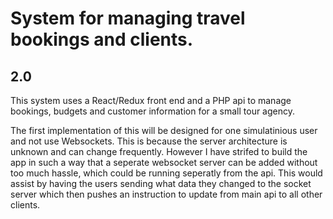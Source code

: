 # System for managing travel bookings and clients.

## 2.0

This system uses a React/Redux front end and a PHP api to manage bookings, budgets and customer information for a small tour agency.

The first implementation of this will be designed for one simulatinious user and not use Websockets. This is because the server architecture is unknown and can change frequently. However I have strifed to build the app in such a way that a seperate websocket server can be added without too much hassle, which could be running seperatly from the api. This would assist by having the users sending what data they changed to the socket server which then pushes an instruction to update from main api to all other clients.
